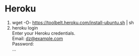 # Heroku

1) wget -O- https://toolbelt.heroku.com/install-ubuntu.sh | sh  <br>
2)  heroku login <br>
Enter your Heroku credentials. <br>
Email: dz@example.com <br>
Password:<br>
...<br>